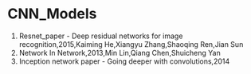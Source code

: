 # CNN_Models

1. Resnet_paper - Deep residual networks for image recognition,2015,Kaiming He,Xiangyu Zhang,Shaoqing Ren,Jian Sun
2. Network In Network,2013,Min Lin,Qiang Chen,Shuicheng Yan
3. Inception network paper - Going deeper with convolutions,2014
